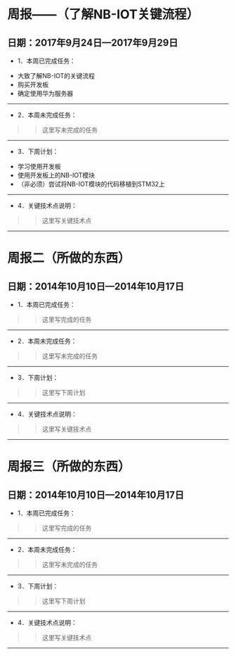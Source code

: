 # 周报——（了解NB-IOT关键流程）		
## 日期：2017年9月24日—2017年9月29日
* 1．本周已完成任务：<br> 
 >>
 * 大致了解NB-IOT的关键流程<br> 
 * 购买开发板<br> 
 * 确定使用华为服务器<br> 
 
* * *

* 2．本周未完成任务：<br>
>>这里写未完成的任务

* * *
* 3．下周计划：<br>
>>
* 学习使用开发板<br>
* 使用开发板上的NB-IOT模块<br>
* （非必须）尝试将NB-IOT模块的代码移植到STM32上<br>
 
 * * *
* 4．关键技术点说明：<br>
>>这里写关键技术点

* * *

# 周报二（所做的东西）		
## 日期：2014年10月10日—2014年10月17日
* 1．本周已完成任务：<br> 
 >>这里写完成的任务
 
* * *

* 2．本周未完成任务：<br>
>>这里写未完成的任务

* * *
* 3．下周计划：<br>
>>这里写下周计划
 
 * * *
* 4．关键技术点说明：<br>
>>这里写关键技术点

* * *

# 周报三（所做的东西）				
## 日期：2014年10月10日—2014年10月17日
* 1．本周已完成任务：<br> 
 >>这里写完成的任务
 
* * *

* 2．本周未完成任务：<br>
>>这里写未完成的任务

* * *
* 3．下周计划：<br>
>>这里写下周计划
 
 * * *
* 4．关键技术点说明：<br>
>>这里写关键技术点

* * *
